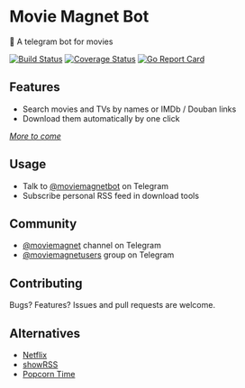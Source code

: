 # Movie Magnet Bot

🤖 A telegram bot for movies

[![Build Status](https://travis-ci.org/magunetto/moviemagnetbot.svg)](https://travis-ci.org/magunetto/moviemagnetbot)
[![Coverage Status](https://coveralls.io/repos/github/magunetto/moviemagnetbot/badge.svg?branch=master)](https://coveralls.io/github/magunetto/moviemagnetbot?branch=master)
[![Go Report Card](https://goreportcard.com/badge/github.com/magunetto/moviemagnetbot)](https://goreportcard.com/report/github.com/magunetto/moviemagnetbot)

## Features

- Search movies and TVs by names or IMDb / Douban links
- Download them automatically by one click

*[More to come](https://github.com/magunetto/moviemagnetbot/wiki/Roadmap)*

## Usage

- Talk to [@moviemagnetbot](https://t.me/moviemagnetbot) on Telegram
- Subscribe personal RSS feed in download tools

## Community

- [@moviemagnet](https://t.me/moviemagnet) channel on Telegram
- [@moviemagnetusers](https://t.me/moviemagnetusers) group on Telegram

## Contributing

Bugs? Features? Issues and pull requests are welcome.

## Alternatives

- [Netflix](https://www.netflix.com/)
- [showRSS](https://showrss.info/)
- [Popcorn Time](https://popcorn-time.to/)

